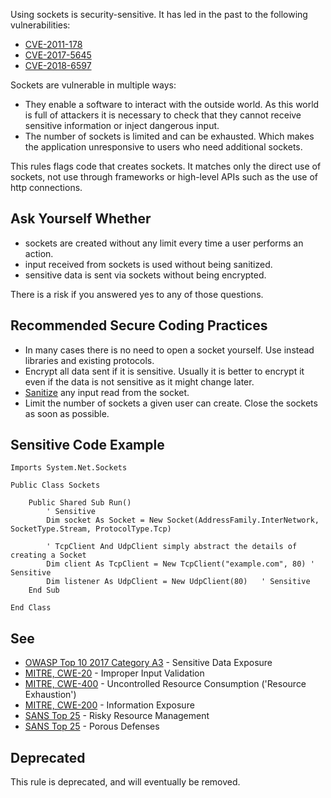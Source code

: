 
Using sockets is security-sensitive. It has led in the past to the following vulnerabilities:

- [CVE-2011-178](http://cve.mitre.org/cgi-bin/cvename.cgi?name=CVE-2011-1785)
- [CVE-2017-5645](http://cve.mitre.org/cgi-bin/cvename.cgi?name=CVE-2017-5645)
- [CVE-2018-6597](http://cve.mitre.org/cgi-bin/cvename.cgi?name=CVE-2018-6597)


Sockets are vulnerable in multiple ways:

- They enable a software to interact with the outside world. As this world is full of attackers it is necessary to check that they cannot receive<br>  sensitive information or inject dangerous input.
- The number of sockets is limited and can be exhausted. Which makes the application unresponsive to users who need additional sockets.


This rules flags code that creates sockets. It matches only the direct use of sockets, not use through frameworks or high-level APIs such as the use of http connections.

## Ask Yourself Whether

- sockets are created without any limit every time a user performs an action.
- input received from sockets is used without being sanitized.
- sensitive data is sent via sockets without being encrypted.


There is a risk if you answered yes to any of those questions.

## Recommended Secure Coding Practices

- In many cases there is no need to open a socket yourself. Use instead libraries and existing protocols.
- Encrypt all data sent if it is sensitive. Usually it is better to encrypt it even if the data is not sensitive as it might change later.
- [Sanitize](https://www.owasp.org/index.php/Input_Validation_Cheat_Sheet) any input read from the socket.
- Limit the number of sockets a given user can create. Close the sockets as soon as possible.


## Sensitive Code Example


    Imports System.Net.Sockets
    
    Public Class Sockets
    
        Public Shared Sub Run()
            ' Sensitive
            Dim socket As Socket = New Socket(AddressFamily.InterNetwork, SocketType.Stream, ProtocolType.Tcp)
    
            ' TcpClient And UdpClient simply abstract the details of creating a Socket
            Dim client As TcpClient = New TcpClient("example.com", 80) ' Sensitive
            Dim listener As UdpClient = New UdpClient(80)   ' Sensitive
        End Sub
    
    End Class


## See

- [OWASP Top 10 2017 Category A3](https://www.owasp.org/index.php/Top_10-2017_A3-Sensitive_Data_Exposure) - Sensitive Data Exposure<br>
- [MITRE, CWE-20](http://cwe.mitre.org/data/definitions/20) - Improper Input Validation
- [MITRE, CWE-400](http://cwe.mitre.org/data/definitions/400) - Uncontrolled Resource Consumption ('Resource Exhaustion')
- [MITRE, CWE-200](http://cwe.mitre.org/data/definitions/200) - Information Exposure
- [SANS Top 25](https://www.sans.org/top25-software-errors/#cat2) - Risky Resource Management
- [SANS Top 25](https://www.sans.org/top25-software-errors/#cat3) - Porous Defenses


## Deprecated

This rule is deprecated, and will eventually be removed.
